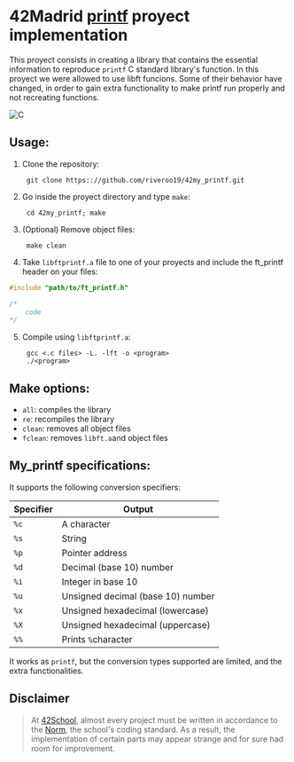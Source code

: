 # 42Madrid [**printf**](subjects/printf_subject_en.pdf) proyect implementation
This proyect consists in creating a library that contains the essential information to reproduce `printf` C standard library's function. In this proyect we were allowed to use libft funcions. Some of their behavior have changed, in order to gain extra functionality to make printf run properly and not recreating functions.

![C](https://img.shields.io/badge/C-a?style=for-the-badge&logo=C&color=grey)

## Usage:

1. Clone the repository:

		git clone https:://github.com/riveroo19/42my_printf.git

2. Go inside the proyect directory and type `make`:

		cd 42my_printf; make

3. (Optional) Remove object files:

		make clean

4. Take `libftprintf.a` file to one of your proyects and include the ft_printf header on your files:

```C
#include "path/to/ft_printf.h"

/*
	code
*/
```
5. Compile using `libftprintf.a`:

		gcc <.c files> -L. -lft -o <program>
		./<program>

## Make options:

- `all`: compiles the library
- `re`: recompiles the library
- `clean`: removes all object files
- `fclean`: removes `libft.a`and object files

## My_printf specifications:

It supports the following conversion specifiers:

|Specifier|Output|
|---|---|
|`%c`|A character|
|`%s`|String|
|`%p`|Pointer address|
|`%d`|Decimal (base 10) number|
|`%i`|Integer in base 10|
|`%u`|Unsigned decimal (base 10) number|
|`%x`|Unsigned hexadecimal (lowercase)|
|`%X`|Unsigned hexadecimal (uppercase)|
|`%%`|Prints `%`character|

It works as `printf`, but the conversion types supported are limited, and the extra functionalities.

## Disclaimer
> At [42School](https://en.wikipedia.org/wiki/42_(school)), almost every project must be written in accordance to the [Norm](subjects/42norm.pdf), the school's coding standard. As a result, the implementation of certain parts may appear strange and for sure had room for improvement.

